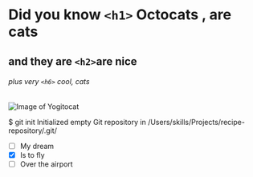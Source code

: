 # Did you know `<h1>`  Octocats , are cats

## and they are `<h2>`are nice

###### plus very `<h6>` cool, cats


![Image of Yogitocat](https://octodex.github.com/yogitocat/)

$ git init
Initialized empty Git repository in /Users/skills/Projects/recipe-repository/.git/

- [ ] My dream
- [x] Is to fly
- [ ] Over the airport
